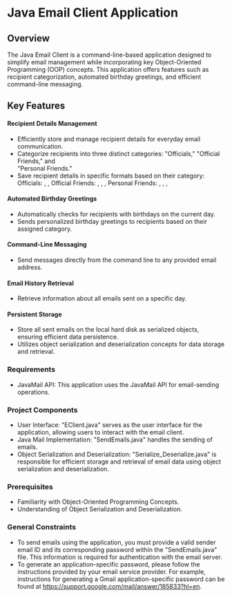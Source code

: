 # Java Email Client Application

## Overview

The Java Email Client is a command-line-based application designed to simplify email management while incorporating key Object-Oriented Programming (OOP) concepts. This application offers features such as recipient categorization, automated birthday greetings, and efficient command-line messaging.

## Key Features

#### Recipient Details Management

* Efficiently store and manage recipient details for everyday email communication.
* Categorize recipients into three distinct categories: "Officials," "Official Friends," and 	 
  "Personal Friends."
* Save recipient details in specific formats based on their category:
              Officials: <name>, <email>, <designation>
              Official Friends: <name>, <email>, <designation>, <birthday>
              Personal Friends: <name>, <nick-name>, <email>, <birthday>
			  
#### Automated Birthday Greetings

* Automatically checks for recipients with birthdays on the current day.
* Sends personalized birthday greetings to recipients based on their assigned category.
  
#### Command-Line Messaging

* Send messages directly from the command line to any provided email address.
  
#### Email History Retrieval

* Retrieve information about all emails sent on a specific day.
  
#### Persistent Storage

* Store all sent emails on the local hard disk as serialized objects, ensuring efficient data persistence.
* Utilizes object serialization and deserialization concepts for data storage and retrieval.
  
### Requirements

* JavaMail API: This application uses the JavaMail API for email-sending operations.
  
### Project Components

* User Interface: "EClient.java" serves as the user interface for the application, allowing 
  users to interact with the email client.
* Java Mail Implementation: "SendEmails.java" handles the sending of emails.
* Object Serialization and Deserialization: "Serialize_Deserialize.java" is responsible for efficient 
  storage and retrieval of email data using object serialization and deserialization.
  
### Prerequisites

* Familiarity with Object-Oriented Programming Concepts.
* Understanding of Object Serialization and Deserialization.
  
### General Constraints

* To send emails using the application, you must provide a valid sender email ID and its corresponding password within the "SendEmails.java" file. This information is required for authentication with the email server.
* To generate an application-specific password, please follow the instructions provided by your email service provider. For example, instructions for generating a Gmail application-specific password can be found at https://support.google.com/mail/answer/185833?hl=en.





